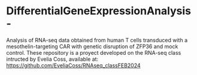 # DifferentialGeneExpressionAnalysis-
Analysis of RNA-seq data obtained from human T cells transduced with a mesothelin-targeting CAR with genetic disruption of ZFP36 and mock control. These repository is a proyect developed on the RNA-seq class intructed by Evelia Coss, available at: https://github.com/EveliaCoss/RNAseq_classFEB2024 
